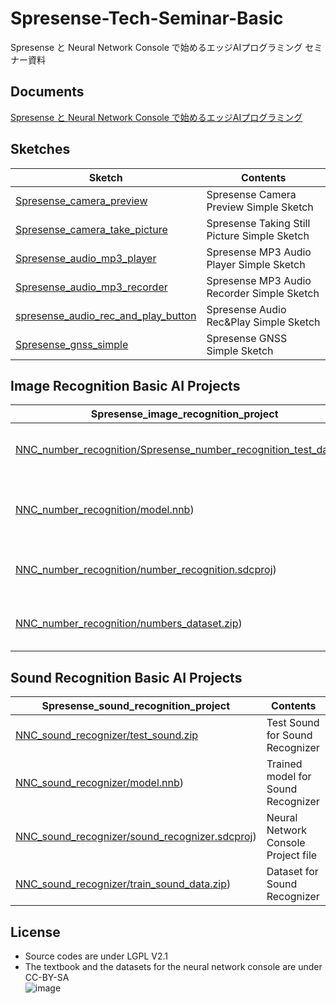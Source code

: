 # Spresense-Tech-Seminar-Basic
Spresense と Neural Network Console で始めるエッジAIプログラミング セミナー資料

## Documents
[Spresense と Neural Network Console で始めるエッジAIプログラミング](https://github.com/TE-YoshinoriOota/Spresense-Tech-Seminar-Basic/blob/master/Documents/SPRESENSE%E3%81%A8Neural%20Network%20Console%E3%81%A7%E5%A7%8B%E3%82%81%E3%82%8B%E3%82%A8%E3%83%83%E3%82%B8AI%E3%83%97%E3%83%AD%E3%82%B0%E3%83%A9%E3%83%9F%E3%83%B3%E3%82%B0.pdf)

## Sketches
|Sketch|Contents
----|----
|[Spresense_camera_preview](https://github.com/TE-YoshinoriOota/Spresense-Tech-Seminar-Basic/blob/master/Sketches/Spresense_camera_preview/Spresense_camera_preview.ino)|Spresense Camera Preview Simple Sketch|
|[Spresense_camera_take_picture](https://github.com/TE-YoshinoriOota/Spresense-Tech-Seminar-Basic/blob/master/Sketches/Spresense_camera_take_picture/Spresense_camera_take_picture.ino)|Spresense Taking Still Picture Simple Sketch|
|[Spresense_audio_mp3_player](https://github.com/TE-YoshinoriOota/Spresense-Tech-Seminar-Basic/blob/master/Sketches/Spresense_audio_mp3_player/Spresense_audio_mp3_player.ino)|Spresense MP3 Audio Player Simple Sketch|
|[Spresense_audio_mp3_recorder](https://github.com/TE-YoshinoriOota/Spresense-Tech-Seminar-Basic/blob/master/Sketches/Spresense_audio_mp3_recorder/Spresense_audio_mp3_recorder.ino)|Spresense MP3 Audio Recorder Simple Sketch|
|[spresense_audio_rec_and_play_button](https://github.com/TE-YoshinoriOota/Spresense-Tech-Seminar-Basic/blob/master/Sketches/spresense_audio_rec_and_play_button/spresense_audio_rec_and_play_button.ino)|Spresense Audio Rec&Play Simple Sketch|
|[Spresense_gnss_simple](https://github.com/TE-YoshinoriOota/Spresense-Tech-Seminar-Basic/blob/master/Sketches/Spresense_gnss_simple/Spresense_gnss_simple.ino)|Spresense GNSS Simple Sketch|

## Image Recognition Basic AI Projects
|Spresense_image_recognition_project|Contents
----|----
|[NNC_number_recognition/Spresense_number_recognition_test_data.zip](https://github.com/TE-YoshinoriOota/Spresense-Tech-Seminar-Basic/blob/master/Spresense_image_recognition_project/NNC_number_recognition/Spresense_number_recognition_test_data.zip)|Test Image for Number Image Recognition|
|[NNC_number_recognition/model.nnb](https://github.com/TE-YoshinoriOota/Spresense-Tech-Seminar-Basic/blob/master/Spresense_image_recognition_project/NNC_number_recognition/model.nnb))|Trained model for Number Image Recognition|
|[NNC_number_recognition/number_recognition.sdcproj](https://github.com/TE-YoshinoriOota/Spresense-Tech-Seminar-Basic/blob/master/Spresense_image_recognition_project/NNC_number_recognition/number_recognition.sdcproj))|Neural Network Console Project file|
|[NNC_number_recognition/numbers_dataset.zip](https://github.com/TE-YoshinoriOota/Spresense-Tech-Seminar-Basic/blob/master/Spresense_image_recognition_project/NNC_number_recognition/numbers_dataset.zip))|Dataset for Numer Image Recognition|

## Sound Recognition Basic AI Projects
|Spresense_sound_recognition_project|Contents
----|----
|[NNC_sound_recognizer/test_sound.zip](https://github.com/TE-YoshinoriOota/Spresense-Tech-Seminar-Basic/blob/master/Spresense_sound_recognition_project/NNC_sound_recognizer/test_sound.zip)|Test Sound for Sound Recognizer|
|[NNC_sound_recognizer/model.nnb](https://github.com/TE-YoshinoriOota/Spresense-Tech-Seminar-Basic/blob/master/Spresense_sound_recognition_project/NNC_sound_recognizer/model.nnb))|Trained model for Sound Recognizer|
|[NNC_sound_recognizer/sound_recognizer.sdcproj](https://github.com/TE-YoshinoriOota/Spresense-Tech-Seminar-Basic/blob/master/Spresense_sound_recognition_project/NNC_sound_recognizer/sound_recognizer.sdcproj))|Neural Network Console Project file|
|[NNC_sound_recognizer/train_sound_data.zip](https://github.com/TE-YoshinoriOota/Spresense-Tech-Seminar-Basic/blob/master/Spresense_sound_recognition_project/NNC_sound_recognizer/train_sound_data.zip))|Dataset for Sound Recognizer|

## License
- Source codes are under LGPL V2.1
- The textbook and the datasets for the neural network console are under CC-BY-SA <br>
![image](https://github.com/user-attachments/assets/b4e995f8-34ec-491f-924f-9cb25171d59b)

